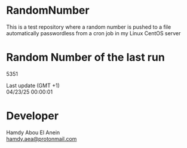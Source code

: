 # RandomNumber    
This is a test repository where a random number is pushed to a file automatically passwordless from a cron job in my Linux CentOS server    
# Random Number of the last run   
5351
      
Last update (GMT +1)    
04/23/25 00:00:01
# Developer    
Hamdy Abou El Anein   
hamdy.aea@protonmail.com
